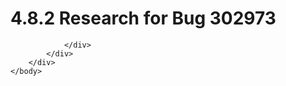 <html dir="LTR" xmlns:mshelp="http://msdn.microsoft.com/mshelp" xmlns:ddue="http://ddue.schemas.microsoft.com/authoring/2003/5" xmlns:xlink="http://www.w3.org/1999/xlink" xmlns:tool="http://www.microsoft.com/tooltip">
    <head>
        <meta http-equiv="Content-Type" content="text/html; CHARSET=utf-8"></meta>
        <meta name="save" content="history"></meta>
        <title>4.8.2 Research for Bug 302973</title>
        <xml>
            <mshelp:toctitle title="4.8.2 Research for Bug 302973"></mshelp:toctitle>
            <mshelp:rltitle title="[MS-CANARYBLOCK]: Research for Bug 302973"></mshelp:rltitle>
            <mshelp:keyword index="A" term="485802b0-464c-45d8-a7f2-431076832642"></mshelp:keyword>
            <mshelp:attr name="DCSext.ContentType" value="open specification"></mshelp:attr>
            <mshelp:attr name="AssetID" value="485802b0-464c-45d8-a7f2-431076832642"></mshelp:attr>
            <mshelp:attr name="TopicType" value="kbRef"></mshelp:attr>
            <mshelp:attr name="DCSext.Title" value="[MS-CANARYBLOCK]: Research for Bug 302973" />
        </xml>
    </head>
    <body>
        <div id="header">
            <h1 class="heading">4.8.2 Research for Bug 302973</h1>
        </div>
        <div id="mainSection">
            <div id="mainBody">
                <div id="allHistory" class="saveHistory"></div>
                <div id="sectionSection0" class="section" name="collapseableSection">
                    


                </div>
            </div>
        </div>
    </body>
</html>